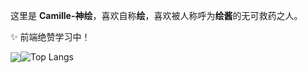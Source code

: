 这里是 **Camille-神绘**，喜欢自称**绘**，喜欢被人称呼为**绘酱**的无可救药之人。

✨ 前端绝赞学习中！

<img align="center" src="https://github-readme-stats.vercel.app/api?username=changesuger&show_icons=true&hide_title=true&hide_border=true&theme=dracula" /><img align="center" alt="Top Langs" src="https://github-readme-stats.vercel.app/api/top-langs/?username=changesuger&layout=compact&show_icons=true&hide_border=true&theme=dracula&exclude_repo=ChangeSuger.github.io" />

<!--
**ChangeSuger/ChangeSuger** is a ✨ _special_ ✨ repository because its `README.md` (this file) appears on your GitHub profile.

Here are some ideas to get you started:

- 🔭 I’m currently working on ...
- 🌱 I’m currently learning ...
- 👯 I’m looking to collaborate on ...
- 🤔 I’m looking for help with ...
- 💬 Ask me about ...
- 📫 How to reach me: ...
- 😄 Pronouns: ...
- ⚡ Fun fact: ...
-->
